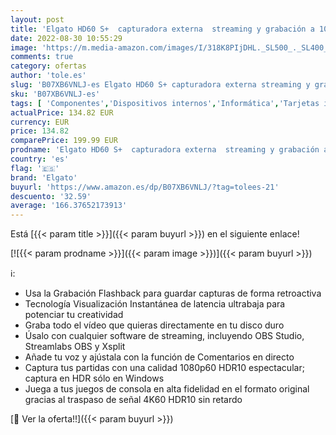 ```yaml
---
layout: post
title: 'Elgato HD60 S+  capturadora externa  streaming y grabación a 1080p60 HDR10 o 4K60 HDR10 con latencia ultrabaja en PS5  PS4/Pro  Xbox Series X/S  Xbox One X/S  en OBS y otros  funciona con PC y Mac'
date: 2022-08-30 10:55:29
image: 'https://m.media-amazon.com/images/I/318K8PIjDHL._SL500_._SL400_.jpg'
comments: true
category: ofertas
author: 'tole.es'
slug: 'B07XB6VNLJ-es Elgato HD60 S+ capturadora externa streaming y grabación a...'
sku: 'B07XB6VNLJ-es'
tags: [ 'Componentes','Dispositivos internos','Informática','Tarjetas internas de sintonización de TV y captura de vídeo','elgato','ps5','xbox','🇪🇸', ]
actualPrice: 134.82 EUR
currency: EUR
price: 134.82
comparePrice: 199.99 EUR
prodname: 'Elgato HD60 S+  capturadora externa  streaming y grabación a 1080p60 HDR10 o 4K60 HDR10 con latencia ultrabaja en PS5  PS4/Pro  Xbox Series X/S  Xbox One X/S  en OBS y otros  funciona con PC y Mac'
country: 'es'
flag: '🇪🇸'
brand: 'Elgato'
buyurl: 'https://www.amazon.es/dp/B07XB6VNLJ/?tag=tolees-21'
descuento: '32.59'
average: '166.37652173913'
---
```


Está [{{< param title >}}]({{< param buyurl >}}) en el siguiente enlace!

[![{{< param prodname >}}]({{< param image >}})]({{< param buyurl >}})

ℹ️:

- Usa la Grabación Flashback para guardar capturas de forma retroactiva
- Tecnología Visualización Instantánea de latencia ultrabaja para potenciar tu creatividad
- Graba todo el vídeo que quieras directamente en tu disco duro
- Úsalo con cualquier software de streaming, incluyendo OBS Studio, Streamlabs OBS y Xsplit
- Añade tu voz y ajústala con la función de Comentarios en directo
- Captura tus partidas con una calidad 1080p60 HDR10 espectacular; captura en HDR sólo en Windows
- Juega a tus juegos de consola en alta fidelidad en el formato original gracias al traspaso de señal 4K60 HDR10 sin retardo

[🛒 Ver la oferta!!]({{< param buyurl >}})
